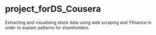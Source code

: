 # project_forDS_Cousera
Extracting and visualising stock data using web scraping and Yfinance in order to explain patterns for shareholders.
